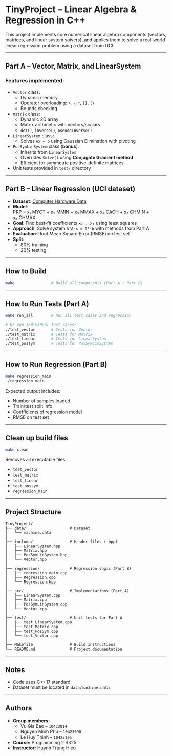 # TinyProject – Linear Algebra & Regression in C++

This project implements core numerical linear algebra components (vectors, matrices, and linear system solvers), and applies them to solve a real-world linear regression problem using a dataset from UCI.

---

## Part A – Vector, Matrix, and LinearSystem

### Features implemented:
- `Vector` class:
  - Dynamic memory
  - Operator overloading: `+`, `-`, `*`, `[]`, `()`
  - Bounds checking
- `Matrix` class:
  - Dynamic 2D array
  - Matrix arithmetic with vectors/scalars
  - `det()`, `inverse()`, `pseudoInverse()`
- `LinearSystem` class:
  - Solves `Ax = b` using Gaussian Elimination with pivoting
- `PosSymLinSystem` class (**bonus**):
  - Inherits from `LinearSystem`
  - Overrides `Solve()` using **Conjugate Gradient method**
  - Efficient for symmetric positive-definite matrices
- Unit tests provided in `test/` directory

---

## Part B – Linear Regression (UCI dataset)

- **Dataset**: [Computer Hardware Data](https://archive.ics.uci.edu/ml/datasets/Computer%2BHardware)
- **Model**:  
  PRP = x₁·MYCT + x₂·MMIN + x₃·MMAX + x₄·CACH + x₅·CHMIN + x₆·CHMAX
- **Goal**: Find best-fit coefficients `x₁...x₆` using least squares
- **Approach**: Solve system `AᵀA·x = Aᵀ·b` with methods from Part A
- **Evaluation**: Root Mean Square Error (RMSE) on test set
- **Split**:
  - 80% training
  - 20% testing

---

## How to Build

```bash
make                # Build all components (Part A + Part B)
```

---

## How to Run Tests (Part A)

```bash
make run_all        # Run all test cases and regression

# Or run individual test cases:
./test_vector       # Tests for Vector
./test_matrix       # Tests for Matrix
./test_linear       # Tests for LinearSystem
./test_possym       # Tests for PosSymLinSystem
```

---

## How to Run Regression (Part B)

```bash
make regression_main
./regression_main
```

Expected output includes:
- Number of samples loaded
- Train/test split info
- Coefficients of regression model
- RMSE on test set

---

## Clean up build files

```bash
make clean
```

Removes all executable files:
- `test_vector`
- `test_matrix`
- `test_linear`
- `test_possym`
- `regression_main`

---

## Project Structure

```
TinyProject/
├── data/                   # Dataset
│   └── machine.data
│
├── include/                # Header files (.hpp)
│   ├── LinearSystem.hpp
│   ├── Matrix.hpp
│   ├── PosSymLinSystem.hpp
│   └── Vector.hpp
│
├── regression/             # Regression logic (Part B)
│   ├── regression_main.cpp
│   ├── Regression.cpp
│   └── Regression.hpp
│
├── src/                    # Implementations (Part A)
│   ├── LinearSystem.cpp
│   ├── Matrix.cpp
│   ├── PosSymLinSystem.cpp
│   └── Vector.cpp
│
├── test/                   # Unit tests for Part A
│   ├── test_LinearSystem.cpp
│   ├── test_Matrix.cpp
│   ├── test_PosSym.cpp
│   └── test_Vector.cpp
│
├── Makefile                # Build instructions
└── README.md               # Project documentation
```

---

## Notes
- Code uses C++17 standard
- Dataset must be located in `data/machine.data`

---

## Authors
- **Group members:**
  - Vu Gia Bao – `10423014`
  - Nguyen Minh Phu – `10423090`
  - Le Huy Thinh – `10423105`
- **Course:** Programming 2 SS25  
- **Instructor:** Huynh Trung Hieu